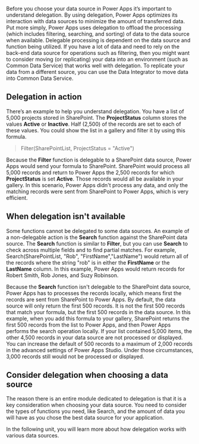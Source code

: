 Before you choose your data source in Power Apps it’s important to understand delegation. By using delegation, Power Apps optimizes its interaction with data sources to minimize the amount of transferred data. Put more simply, Power Apps uses delegation to offload the processing (which includes filtering, searching, and sorting) of data to the data source when available. Delegable processing is dependent on the data source and function being utilized. If you have a lot of data and need to rely on the back-end data source for operations such as filtering, then you might want to consider moving (or replicating) your data into an environment (such as Common Data Service) that works well with delegation. To replicate your data from a different source, you can use the Data Integrator to move data into Common Data Service.

Delegation in action
--------------------

There’s an example to help you understand delegation. You have a list of 5,000 projects stored in SharePoint. The **ProjectStatus**
column stores the values **Active** or **Inactive**. Half (2,500) of
the records are set to each of these values. You could show the list in
a gallery and filter it by using this formula.

> Filter(SharePointList, ProjectStatus = "Active")

Because the **Filter** function is delegable to a SharePoint data
source, Power Apps would send your formula to SharePoint. SharePoint
would process all 5,000 records and return to Power Apps the 2,500
records for which **ProjectStatus** is set **Active**. Those records
would all be available in your gallery. In this scenario, Power Apps
didn't process any data, and only the matching records were sent from SharePoint to Power Apps, which is very efficient.

When delegation isn't available
-------------------------------

Some functions cannot be delegated to some data sources. An example of a
non-delegable action is the **Search** function against the SharePoint
data source. The **Search** function is similar to **Filter**, but you
can use **Search** to check across multiple fields and to find partial
matches. For example, Search(SharePointList, "Rob",
"FirstName","LastName") would return all of the records where the string
"rob" is in either the **FirstName** or the **LastName** column. In this
example, Power Apps would return records for Robert Smith, Rob Jones, and
Suzy Robinson.

Because the **Search** function isn't delegable to the SharePoint data
source, Power Apps has to processes the records locally, which means
first the records are sent from SharePoint to Power Apps. By default, the
data source will only return the first 500 records. It is not the first
500 records that match your formula, but the first 500 records in the
data source. In this example, when you add this formula to your gallery,
SharePoint returns the first 500 records from the list to Power Apps, and
then Power Apps performs the search operation locally. If your list
contained 5,000 items, the other 4,500 records in your data source are
not processed or displayed. You can increase the default of 500 records
to a maximum of 2,000 records in the advanced settings of Power Apps
Studio. Under those circumstances, 3,000 records still would not be
processed or displayed.

Consider delegation when choosing a data source
-----------------------------------------------

The reason there is an entire module dedicated to delegation is that it
is a key consideration when choosing your data source. You need to
consider the types of functions you need, like Search, and the amount of
data you will have as you chose the best data source for your
application.

In the following unit, you will learn more about how delegation works
with various data sources.
